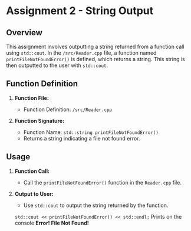 # Assignment 2 - String Output

## Overview

This assignment involves outputting a string returned from a function call using `std::cout`. In the `/src/Reader.cpp` file, a function named `printFileNotFoundError()` is defined, which returns a string. This string is then outputted to the user with `std::cout`.

## Function Definition

1. **Function File:**
   - Function Definition: `/src/Reader.cpp`

2. **Function Signature:**
   - Function Name: `std::string printFileNotFoundError()`
   - Returns a string indicating a file not found error.

## Usage

1. **Function Call:**
   - Call the `printFileNotFoundError()` function in the `Reader.cpp` file.

2. **Output to User:**
   - Use `std::cout` to output the string returned by the function.

   `std::cout << printFileNotFoundError() << std::endl;`
   Prints on the console **Error! File Not Found!**
